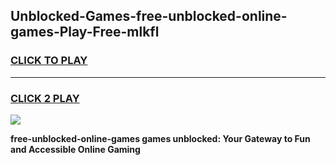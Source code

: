 
## Unblocked-Games-free-unblocked-online-games-Play-Free-mlkfl
<h3>
<a href="https://premium76.site?title=free-unblocked-online-games&ref=23A">CLICK TO PLAY</a></h3>
<hr>

<h3>
<a href="https://premium76.site?title=free-unblocked-online-games&ref=23A">CLICK 2 PLAY</a>
  
</h3>

<a href="https://premium76.site?title=free-unblocked-online-games&ref=23A"><img src="https://clearcache.store/games.png"></a>


**free-unblocked-online-games games unblocked: Your Gateway to Fun and Accessible Online Gaming**

